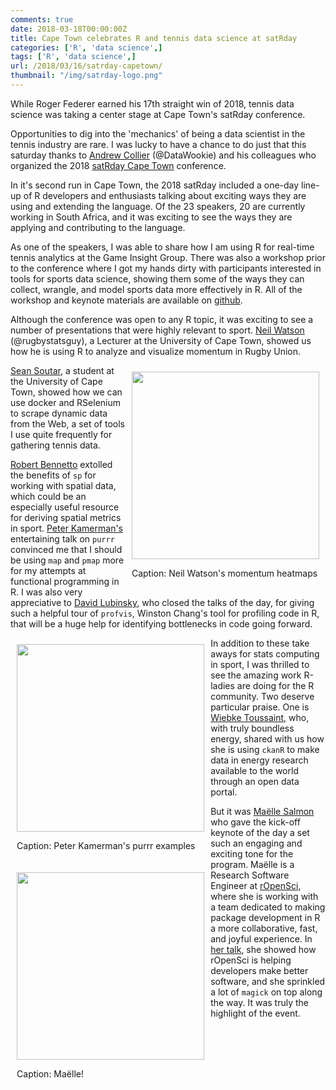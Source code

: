 ```yaml
---
comments: true
date: 2018-03-18T00:00:00Z
title: Cape Town celebrates R and tennis data science at satRday
categories: ['R', 'data science',]
tags: ['R', 'data science',]
url: /2018/03/16/satrday-capetown/
thumbnail: "/img/satrday-logo.png"
---
```



While Roger Federer earned his 17th straight win of 2018, tennis data science was taking a center stage at Cape Town's satRday conference. 

<!--more-->

Opportunities to dig into the 'mechanics' of being a data scientist in the tennis industry are rare. I was lucky to have a chance to do just that this saturday thanks to [Andrew Collier](https://www.linkedin.com/in/datawookie/) (@DataWookie) and his colleagues who organized the 2018 [satRday Cape Town](https://capetown2018.satrdays.org/) conference. 

In it's second run in Cape Town, the 2018 satRday included a one-day line-up of R developers and enthusiasts talking about exciting ways they are using and extending the language. Of the 23 speakers, 20 are currently working in South Africa, and it was exciting to see the ways they are applying and contributing to the language.

As one of the speakers, I was able to share how I am using R for real-time tennis analytics at the Game Insight Group. There was also a workshop prior to the conference where I got my hands dirty with participants interested in tools for sports data science, showing them some of the ways they can collect, wrangle, and model sports data more effectively in R. All of the workshop and keynote materials are available on [github](https://github.com/skoval/satRday).

Although the conference was open to any R topic, it was exciting to see a number of presentations that were highly relevant to sport. [Neil Watson](https://za.linkedin.com/in/neil-watson-77295124/) (@rugbystatsguy), a Lecturer at the University of Cape Town, showed us how he is using R to analyze and visualize momentum in Rugby Union. 


<div style="float:right;padding:2%;">
<img src="/img/satrday - 16.png" width=300 />
<p width=200>Caption: Neil Watson's momentum heatmaps</p>
</div>

[Sean Soutar](https://www.linkedin.com/in/sean-soutar-2b5643a2/), a student at the University of Cape Town, showed how we can use docker and RSelenium to scrape dynamic data from the Web, a set of tools I use quite frequently for gathering tennis data. 

[Robert Bennetto](https://www.linkedin.com/in/robert-bennetto-za/) extolled the benefits of `sp` for working with spatial data, which could be an especially useful resource for deriving spatial metrics in sport. [Peter Kamerman's](https://www.linkedin.com/in/kamermanpr/) entertaining talk on `purrr` convinced me that I should be using `map` and `pmap` more for my attempts at functional programming in R. I was also very appreciative to [David Lubinsky](https://www.linkedin.com/in/david-lubinsky-422419/), who closed the talks of the day, for giving such a helpful tour of `profvis`, Winston Chang's tool for profiling code in R, that will be a huge help for identifying bottlenecks in code going forward.


<div style="float:left;padding:2%;">
<img src="/img/satrday - 12.png" width=300 />
<p width=200>Caption: Peter Kamerman's purrr examples</p>
</div>

In addition to these take aways for stats computing in sport, I was thrilled to see the amazing work R-ladies are doing for the R community. Two deserve particular praise. One is [Wiebke Toussaint](https://www.linkedin.com/in/wiebketoussaint/), who, with truly boundless energy, shared with us how she is using `ckanR` to make data in energy research available to the world through an open data portal.


<div style="float:left;padding:2%;">
<img src="/img/satrday - 8.png" width=300 />
<p width=200>Caption: Ma&euml;lle!</p>
</div>

But it was [Ma&euml;lle Salmon](http://www.masalmon.eu/) who gave the kick-off keynote of the day a set such an engaging and exciting tone for the program. Ma&euml;lle is a Research Software Engineer at [rOpenSci](https://ropensci.org/blog/2018/01/29/rse-ma%C3%ABlle-salmon/), where she is working with a team dedicated to making package development in R a more collaborative, fast, and joyful experience. In [her talk](https://t.co/OOPepRT2G3), she showed how rOpenSci is helping developers make better software, and she sprinkled a lot of `magick` on top along the way. It was truly the highlight of the event.









